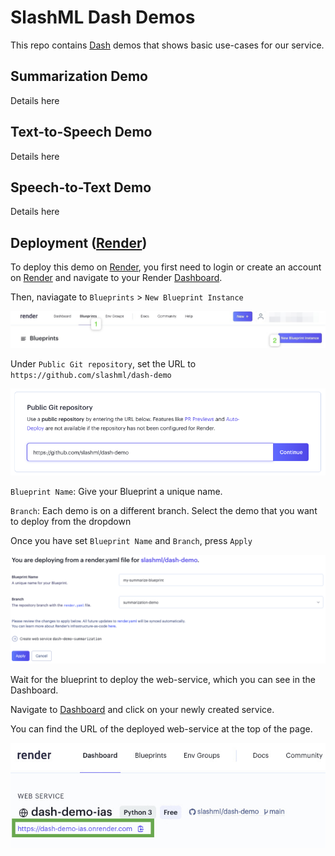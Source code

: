 # SlashML Dash Demos

This repo contains [Dash](https://dash.plotly.com/) demos that shows basic use-cases for our service.

## Summarization Demo

Details here

## Text-to-Speech Demo

Details here

## Speech-to-Text Demo

Details here

## Deployment ([Render](https://render.com/))

To deploy this demo on [Render](https://render.com/), you first need to login or create an account on [Render](https://render.com/) and navigate to your Render [Dashboard](https://dashboard.render.com/).

Then, naviagate to `Blueprints` > `New Blueprint Instance`

![alt text](images/navigate-blueprints.jpeg)

Under `Public Git repository`, set the URL to `https://github.com/slashml/dash-demo`

![alt text](images/connect-repo.png)

`Blueprint Name`: Give your Blueprint a unique name. 

`Branch`: Each demo is on a different branch. Select the demo that you want to deploy from the dropdown

Once you have set `Blueprint Name` and `Branch`, press `Apply`

![alt text](images/create-blueprint.png)

Wait for the blueprint to deploy the web-service, which you can see in the Dashboard.

Navigate to [Dashboard](https://dashboard.render.com/) and click on your newly created service.

You can find the URL of the deployed web-service at the top of the page.

![alt text](images/deployed-url.jpg)
